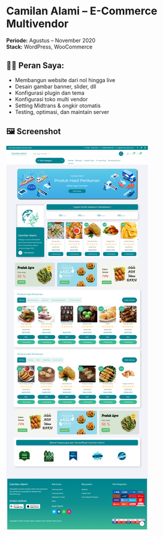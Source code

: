# Camilan Alami – E-Commerce Multivendor

**Periode:** Agustus – November 2020  
**Stack:** WordPress, WooCommerce

## 👨‍💻 Peran Saya:
- Membangun website dari nol hingga live
- Desain gambar banner, slider, dll
- Konfigurasi plugin dan tema
- Konfigurasi toko multi vendor
- Setting Midtrans & ongkir otomatis
- Testing, optimasi, dan maintain server

## 🖼️ Screenshot
![Homepage](homepage.png)
